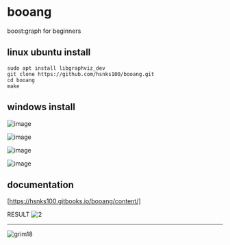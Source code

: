 # booang

boost:graph for beginners

## linux ubuntu install



```
sudo apt install libgraphviz_dev 
git clone https://github.com/hsnks100/booang.git
cd booang
make
```

## windows install
![image](https://user-images.githubusercontent.com/3623889/29987887-52648424-8fa5-11e7-95de-05fcbfdc9788.png)

![image](https://user-images.githubusercontent.com/3623889/29987897-67a02078-8fa5-11e7-9f9d-120b7f1d138c.png)

![image](https://user-images.githubusercontent.com/3623889/29987910-7a5e3196-8fa5-11e7-81cc-b6b716890817.png)

![image](https://user-images.githubusercontent.com/3623889/29987919-857603c4-8fa5-11e7-859c-19d7dc767350.png)



## documentation
[https://hsnks100.gitbooks.io/booang/content/]


RESULT
![2](https://user-images.githubusercontent.com/3623889/29988005-f735ec0e-8fa5-11e7-9054-7e064d0da225.png)

--------------------------------------------
![grim18](https://user-images.githubusercontent.com/3623889/29940642-d338963e-8eca-11e7-80f5-f96d8f4f977a.png)

